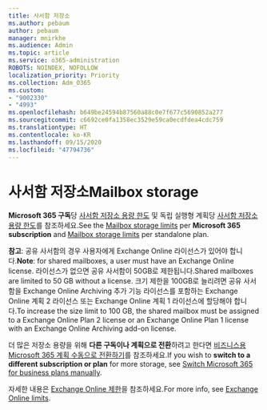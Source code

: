 ```yaml
---
title: 사서함 저장소
ms.author: pebaum
author: pebaum
manager: mnirkhe
ms.audience: Admin
ms.topic: article
ms.service: o365-administration
ROBOTS: NOINDEX, NOFOLLOW
localization_priority: Priority
ms.collection: Adm_O365
ms.custom:
- "9002330"
- "4993"
ms.openlocfilehash: b649be24594b87560a88c0e7f677c5690852a277
ms.sourcegitcommit: c6692ce0fa1358ec3529e59ca0ecdfdea4cdc759
ms.translationtype: HT
ms.contentlocale: ko-KR
ms.lasthandoff: 09/15/2020
ms.locfileid: "47794736"
---
```

# <a name="mailbox-storage"></a><span data-ttu-id="cd3e8-102">사서함 저장소</span><span class="sxs-lookup"><span data-stu-id="cd3e8-102">Mailbox storage</span></span>

<span data-ttu-id="cd3e8-103">**Microsoft 365 구독**당 [사서함 저장소 용량 한도](https://docs.microsoft.com/office365/servicedescriptions/exchange-online-service-description/exchange-online-limits#mailbox-storage-limits) 및 독립 실행형 계획당 [사서함 저장소 용량 한도](https://docs.microsoft.com/office365/servicedescriptions/exchange-online-service-description/exchange-online-limits#storage-limits-across-standalone-plans)를 참조하세요.</span><span class="sxs-lookup"><span data-stu-id="cd3e8-103">See the [Mailbox storage limits](https://docs.microsoft.com/office365/servicedescriptions/exchange-online-service-description/exchange-online-limits#mailbox-storage-limits) per **Microsoft 365 subscription** and [Mailbox storage limits](https://docs.microsoft.com/office365/servicedescriptions/exchange-online-service-description/exchange-online-limits#storage-limits-across-standalone-plans) per standalone plan.</span></span> 

<span data-ttu-id="cd3e8-104">**참고**: 공유 사서함의 경우 사용자에게 Exchange Online 라이선스가 있어야 합니다.</span><span class="sxs-lookup"><span data-stu-id="cd3e8-104">**Note**: for shared mailboxes, a user must have an Exchange Online license.</span></span> <span data-ttu-id="cd3e8-105">라이선스가 없으면 공유 사서함이 50GB로 제한됩니다.</span><span class="sxs-lookup"><span data-stu-id="cd3e8-105">Shared mailboxes are limited to 50 GB without a license.</span></span> <span data-ttu-id="cd3e8-106">크기 제한을 100GB로 늘리려면 공유 사서함을 Exchange Online Archiving 추가 기능 라이선스를 포함하는 Exchange Online 계획 2 라이선스 또는 Exchange Online 계획 1 라이선스에 할당해야 합니다.</span><span class="sxs-lookup"><span data-stu-id="cd3e8-106">To increase the size limit to 100 GB, the shared mailbox must be assigned to a Exchange Online Plan 2 license or an Exchange Online Plan 1 license with an Exchange Online Archiving add-on license.</span></span>

<span data-ttu-id="cd3e8-107">더 많은 저장소 용량을 위해 **다른 구독이나 계획으로 전환**하려고 한다면 [비즈니스용 Microsoft 365 계획 수동으로 전환하기](https://docs.microsoft.com/microsoft-365/commerce/subscriptions/switch-plans-manually?view=o365-worldwide)를 참조하세요.</span><span class="sxs-lookup"><span data-stu-id="cd3e8-107">If you wish to **switch to a different subscription or plan** for more storage, see [Switch Microsoft 365 for business plans manually](https://docs.microsoft.com/microsoft-365/commerce/subscriptions/switch-plans-manually?view=o365-worldwide).</span></span>

<span data-ttu-id="cd3e8-108">자세한 내용은 [Exchange Online 제한](https://docs.microsoft.com/office365/servicedescriptions/exchange-online-service-description/exchange-online-limits)을 참조하세요.</span><span class="sxs-lookup"><span data-stu-id="cd3e8-108">For more info, see [Exchange Online limits](https://docs.microsoft.com/office365/servicedescriptions/exchange-online-service-description/exchange-online-limits).</span></span>
